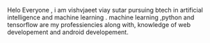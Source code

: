 Helo Everyone , i am vishvjaeet viay sutar pursuing btech in artificial intelligence and machine learning . machine learning ,python and tensorflow are my professiencies along with, knowledge of web developement and android developement.

